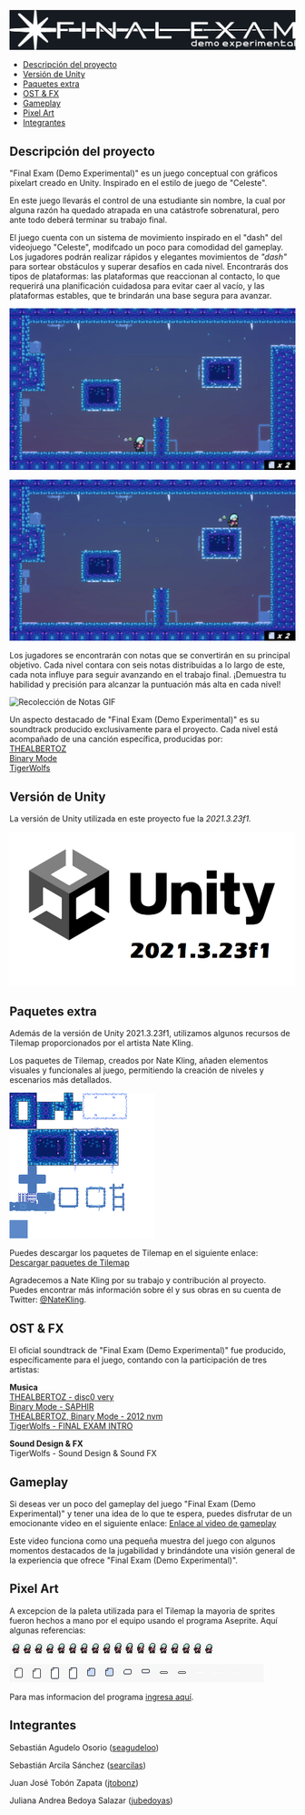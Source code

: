 ![Final Exam (Demo Experimental)](https://github.com/searcilas/recursos/blob/3f8028b07a22beb31f9a43801b824d06f29eeab3/img6.png)

- [Descripción del proyecto](#descripción-del-proyecto)
- [Versión de Unity](#versión-de-unity)
- [Paquetes extra](#paquetes-extra)
- [OST & FX](#soundtrack)
- [Gameplay](#gameplay)
- [Pixel Art](#pixel-art)
- [Integrantes](#integrantes)
  
## **Descripción del proyecto**

"Final Exam (Demo Experimental)" es un juego conceptual con gráficos pixelart creado en Unity. Inspirado en el estilo de juego de "Celeste".

En este juego llevarás el control de una estudiante sin nombre, la cual por alguna razón ha quedado atrapada en una catástrofe sobrenatural, pero ante todo deberá terminar su trabajo final.

El juego cuenta con un sistema de movimiento inspirado en el "dash" del videojuego "Celeste", modifcado un poco para comodidad del gameplay. Los jugadores podrán realizar rápidos y elegantes movimientos de *"dash"* para sortear obstáculos y superar desafíos en cada nivel. Encontrarás dos tipos de plataformas: las plataformas que reaccionan al contacto, lo que requerirá una planificación cuidadosa para evitar caer al vacío, y las plataformas estables, que te brindarán una base segura para avanzar.

![Dash GIF](https://github.com/searcilas/recursos/blob/49f04679f043b1b862dc1b735e2c2930f72f8678/gif1.gif)

![Sistema de Pantallas GIF](https://github.com/searcilas/recursos/blob/0f802a35e11fce488e610d788a9b9e6902dc0797/gif2.gif)

Los jugadores se encontrarán con notas que se convertirán en su principal objetivo. Cada nivel contara con seis notas distribuidas a lo largo de este, cada nota influye para seguir avanzando en el trabajo final. ¡Demuestra tu habilidad y precisión para alcanzar la puntuación más alta en cada nivel!

![Recolección de Notas GIF](https://github.com/searcilas/recursos/blob/0f802a35e11fce488e610d788a9b9e6902dc0797/gif3.gif)

Un aspecto destacado de "Final Exam (Demo Experimental)" es su soundtrack producido exclusivamente para el proyecto. Cada nivel está acompañado de una canción específica, producidas por:  
[THEALBERTOZ](https://linktr.ee/thealbertoz)  
[Binary Mode](https://soundcloud.com/binary-mode)  
[TigerWolfs](https://tigerwolfs.carrd.co)

## **Versión de Unity**
La versión de Unity utilizada en este proyecto fue la *2021.3.23f1.*

![Unity Version](https://github.com/searcilas/recursos/blob/6b062e654de02395f1e5249b0e88794274f7485e/img2.png)

## **Paquetes extra**
Además de la versión de Unity 2021.3.23f1, utilizamos algunos recursos de Tilemap proporcionados por el artista Nate Kling.

Los paquetes de Tilemap, creados por Nate Kling, añaden elementos visuales y funcionales al juego, permitiendo la creación de niveles y escenarios más detallados.

![Imagen de Tilemap](https://github.com/searcilas/recursos/blob/4a39834be98db64b66663e5c8d94c3c06b3fb8b0/img1.png)

Puedes descargar los paquetes de Tilemap en el siguiente enlace: [Descargar paquetes de Tilemap](https://drive.google.com/file/d/1hNrC1vZqzQ7fjO3Q1qFxWe0PERl8dXDs/view)

Agradecemos a Nate Kling por su trabajo y contribución al proyecto. Puedes encontrar más información sobre él y sus obras en su cuenta de Twitter: [@NateKling](https://twitter.com/NateKling).

## **OST & FX**
El oficial soundtrack de "Final Exam (Demo Experimental)" fue producido, específicamente para el juego, contando con la participación de tres artistas:  

**Musica**  
[THEALBERTOZ - disc0 very](https://youtu.be/PxofIu8mxkY)  
[Binary Mode - SAPHIR](https://youtu.be/mzjbLvvnBiQ)  
[THEALBERTOZ, Binary Mode - 2012 nvm](https://youtu.be/TERoUhY_VwU)  
[TigerWolfs - FINAL EXAM INTRO](https://youtu.be/SEmymRZQp9c)
  
**Sound Design & FX**  
TigerWolfs - Sound Design & Sound FX  

## **Gameplay**
Si deseas ver un poco del gameplay del juego "Final Exam (Demo Experimental)" y tener una idea de lo que te espera, puedes disfrutar de un emocionante video en el siguiente enlace: [Enlace al video de gameplay](https://www.youtube.com/watch?v=zyAvYdG2Tfk)

Este video funciona como una pequeña muestra del juego con algunos momentos destacados de la jugabilidad y brindándote una visión general de la experiencia que ofrece "Final Exam (Demo Experimental)".

## **Pixel Art**
A excepcion de la paleta utilizada para el Tilemap la mayoria de sprites fueron hechos a mano por el equipo usando el programa Aseprite. Aquí algunas referencias:

![Referencia 1](https://github.com/searcilas/recursos/blob/03eefe624fa54b8106a7c7f0973bba2eb52b3477/img3.jpeg)

![Referencia 2](https://github.com/searcilas/recursos/blob/03eefe624fa54b8106a7c7f0973bba2eb52b3477/img4.jpeg)

Para mas informacion del programa [ingresa aquí](https://www.aseprite.org).

## **Integrantes**
Sebastián Agudelo Osorio ([seagudeloo](mailto:seagudeloo@unal.edu.co))

Sebastián Arcila Sánchez ([searcilas](mailto:searcilas@unal.edu.co))

Juan José Tobón Zapata ([jtobonz](mailto:jtobonz@unal.edu.co))

Juliana Andrea Bedoya Salazar ([jubedoyas](mailto:jubedoyas@unal.edu.co))

